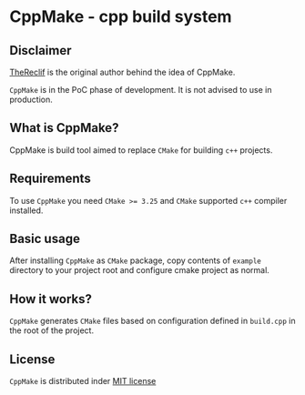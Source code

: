 # CppMake - cpp build system
## Disclaimer

[TheReclif](https://github.com/TheReclif) is the original author behind the idea of CppMake.

`CppMake` is in the PoC phase of development. It is not advised to use in production.

## What is CppMake?

CppMake is build tool aimed to replace `CMake` for building `c++` projects.

## Requirements

To use `CppMake` you need `CMake >= 3.25` and `CMake` supported `c++` compiler installed.

## Basic usage

After installing `CppMake` as `CMake` package, copy contents of `example` directory to your project root and configure cmake project as normal.

## How it works?

`CppMake` generates `CMake` files based on configuration defined in `build.cpp` in the root of the project.

## License

`CppMake` is distributed inder [MIT license](LICENSE)